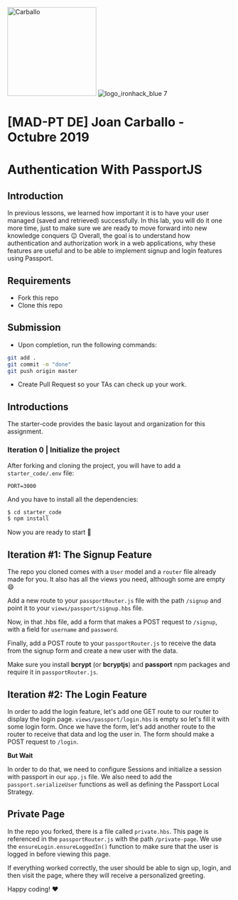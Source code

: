 <img src="https://avatars1.githubusercontent.com/u/45364181?s=460&v=4" alt="Carballo" width="200" height="200"> ![logo_ironhack_blue 7](https://user-images.githubusercontent.com/23629340/40541063-a07a0a8a-601a-11e8-91b5-2f13e4e6b441.png)

# [MAD-PT DE] Joan Carballo - Octubre 2019

# Authentication With PassportJS

## Introduction

In previous lessons, we learned how important it is to have your user managed (saved and retrieved) successfully. In this lab, you will do it one more time, just to make sure we are ready to move forward into new knowledge conquers :wink:
Overall, the goal is to understand how authentication and authorization work in a web applications, why these features are useful and to be able to implement signup and login features using Passport.

## Requirements

- Fork this repo
- Clone this repo

## Submission
- Upon completion, run the following commands:

```bash
git add .
git commit -m "done"
git push origin master
```
- Create Pull Request so your TAs can check up your work.

## Introductions

The starter-code provides the basic layout and organization for this assignment.

### Iteration 0 | Initialize the project

After forking and cloning the project, you will have to add a `starter_code/.env` file:

```
PORT=3000
```

And you have to install all the dependencies:


```sh
$ cd starter_code
$ npm install
```

Now you are ready to start 🚀

## Iteration #1: The Signup Feature

The repo you cloned comes with a `User` model and a `router` file already made for you. It also has all the views you need, although some are empty :smile:

Add a new route to your `passportRouter.js` file with the path `/signup` and point it to your `views/passport/signup.hbs` file.

Now, in that .hbs file, add a form that makes a POST request to `/signup`, with a field for `username` and `password`.

Finally, add a POST route to your `passportRouter.js` to receive the data from the signup form and create a new user with the data.

Make sure you install **bcrypt** (or **bcryptjs**) and **passport** npm packages and require it in `passportRouter.js`.

## Iteration #2: The Login Feature

In order to add the login feature, let's add one GET route to our router to display the login page. `views/passport/login.hbs` is empty so let's fill it with some login form. Once we have the form, let's add another route to the router to receive that data and log the user in. The form should make a POST request to `/login`. 

**But Wait**

In order to do that, we need to configure Sessions and initialize a session with passport in our `app.js` file. We also need to add the `passport.serializeUser` functions as well as defining the Passport Local Strategy.

## Private Page

In the repo you forked, there is a file called `private.hbs`. This page is referenced in the `passportRouter.js` with the path `/private-page`. We use the `ensureLogin.ensureLoggedIn()` function to make sure that the user is logged in before viewing this page.

If everything worked correctly, the user should be able to sign up, login, and then visit the page, where they will receive a personalized greeting.

Happy coding! :heart:
